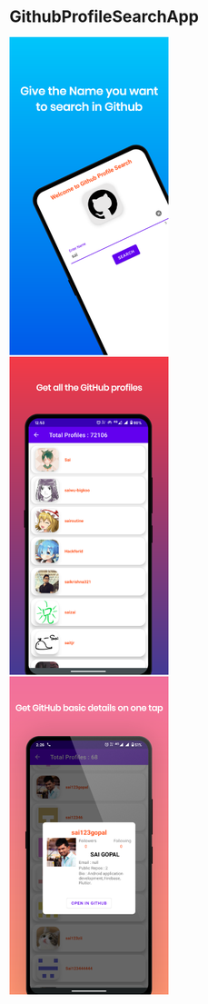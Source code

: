 # GithubProfileSearchApp

<img src="Screenshot/Screenshoot1.png" width="280px" alt="Screenshot" /><img src="Screenshot/Screenshoot2.png" width="280px" alt="Screenshot" /><img src="Screenshot/Screenshoot3.png" width="280px" alt="Screenshot" />
